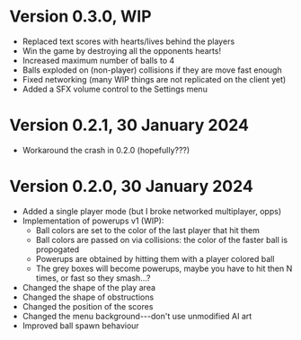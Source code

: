 # Version 0.3.0, WIP

* Replaced text scores with hearts/lives behind the players
* Win the game by destroying all the opponents hearts!
* Increased maximum number of balls to 4
* Balls exploded on (non-player) collisions if they are move fast enough
* Fixed networking (many WIP things are not replicated on the client yet)
* Added a SFX volume control to the Settings menu

# Version 0.2.1, 30 January 2024

* Workaround the crash in 0.2.0 (hopefully???)

# Version 0.2.0, 30 January 2024

* Added a single player mode (but I broke networked multiplayer, opps)
* Implementation of powerups v1 (WIP):
  - Ball colors are set to the color of the last player that hit them
  - Ball colors are passed on via collisions: the color of the faster ball is propogated
  - Powerups are obtained by hitting them with a player colored ball
  - The grey boxes will become powerups, maybe you have to hit then N times, or fast so they smash...?
* Changed the shape of the play area
* Changed the shape of obstructions
* Changed the position of the scores
* Changed the menu background---don't use unmodified AI art
* Improved ball spawn behaviour